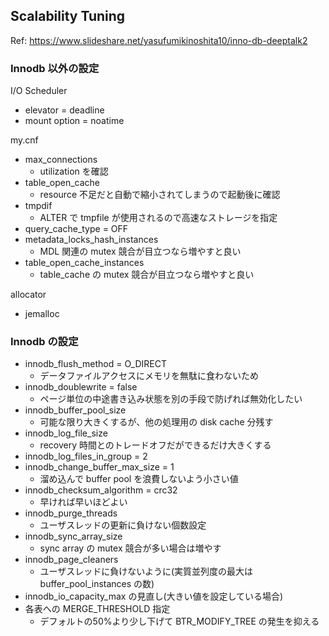 ## Scalability Tuning
Ref: https://www.slideshare.net/yasufumikinoshita10/inno-db-deeptalk2

### Innodb 以外の設定
I/O Scheduler
* elevator = deadline
* mount option = noatime

my.cnf
* max_connections
  * utilization を確認
* table_open_cache
  * resource 不足だと自動で縮小されてしまうので起動後に確認
* tmpdif
  * ALTER で tmpfile が使用されるので高速なストレージを指定
* query_cache_type = OFF
* metadata_locks_hash_instances
  * MDL 関連の mutex 競合が目立つなら増やすと良い
* table_open_cache_instances
  * table_cache の mutex 競合が目立つなら増やすと良い

allocator
* jemalloc

### Innodb の設定
* innodb_flush_method = O_DIRECT
  * データファイルアクセスにメモリを無駄に食わないため
* innodb_doublewrite = false
  * ページ単位の中途書き込み状態を別の手段で防げれば無効化したい
* innodb_buffer_pool_size
  * 可能な限り大きくするが、他の処理用の disk cache 分残す
* innodb_log_file_size
  * recovery 時間とのトレードオフだができるだけ大きくする
* innodb_log_files_in_group = 2
* innodb_change_buffer_max_size = 1
  * 溜め込んで buffer pool を浪費しないよう小さい値
* innodb_checksum_algorithm = crc32
  * 早ければ早いほどよい
* innodb_purge_threads
  * ユーザスレッドの更新に負けない個数設定
* innodb_sync_array_size
  * sync array の mutex 競合が多い場合は増やす
* innodb_page_cleaners
  * ユーザスレッドに負けないように(実質並列度の最大は buffer_pool_instances の数)
* innodb_io_capacity_max の見直し(大きい値を設定している場合)
* 各表への MERGE_THRESHOLD 指定
  * デフォルトの50%より少し下げて BTR_MODIFY_TREE の発生を抑える
